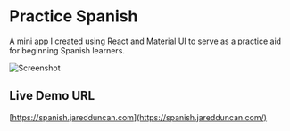 # Practice Spanish
A mini app I created using React and Material UI to serve as a practice aid for beginning Spanish learners.

![Screenshot](https://user-images.githubusercontent.com/6813314/121781523-32451d80-cb73-11eb-8f78-7353b0345162.png)

## Live Demo URL
[https://spanish.jaredduncan.com](https://spanish.jaredduncan.com/)
